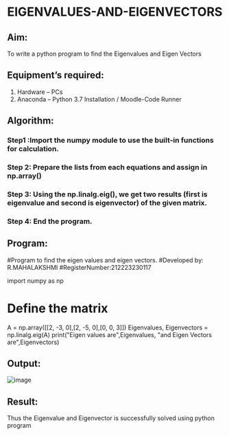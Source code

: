 # EIGENVALUES-AND-EIGENVECTORS
## Aim:
To write a python program to find the Eigenvalues and Eigen Vectors
## Equipment’s required:
1. 	Hardware – PCs
2. 	Anaconda – Python 3.7 Installation / Moodle-Code Runner
## Algorithm:
### Step1 :Import the numpy module to use the built-in functions for calculation. 
### Step 2: Prepare the lists from each equations and assign in np.array()
### Step 3: Using the np.linalg.eig(),  we get two results (first is eigenvalue and second is eigenvector) of the given matrix.
### Step 4: End the program.

## Program:
#Program to find the eigen values and eigen vectors.
#Developed by: R.MAHALAKSHMI
#RegisterNumber:212223230117

import numpy as np

# Define the matrix
A = np.array([[2, -3, 0],[2, -5, 0],[0, 0, 3]])
Eigenvalues, Eigenvectors = np.linalg.eig(A)
print("Eigen values are",Eigenvalues, "and Eigen Vectors are",Eigenvectors)

## Output:
![image](https://github.com/Maharavi2006/EIGENVALUES-AND-EIGENVECTORS/assets/154535981/e417e923-d746-4c4f-b84c-f2019fab0c31)

## Result:
Thus the Eigenvalue and Eigenvector is successfully solved using python program
